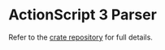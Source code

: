 # ActionScript 3 Parser

Refer to the [crate repository](https://github.com/mxmlextremasdk/as3parser) for full details.

